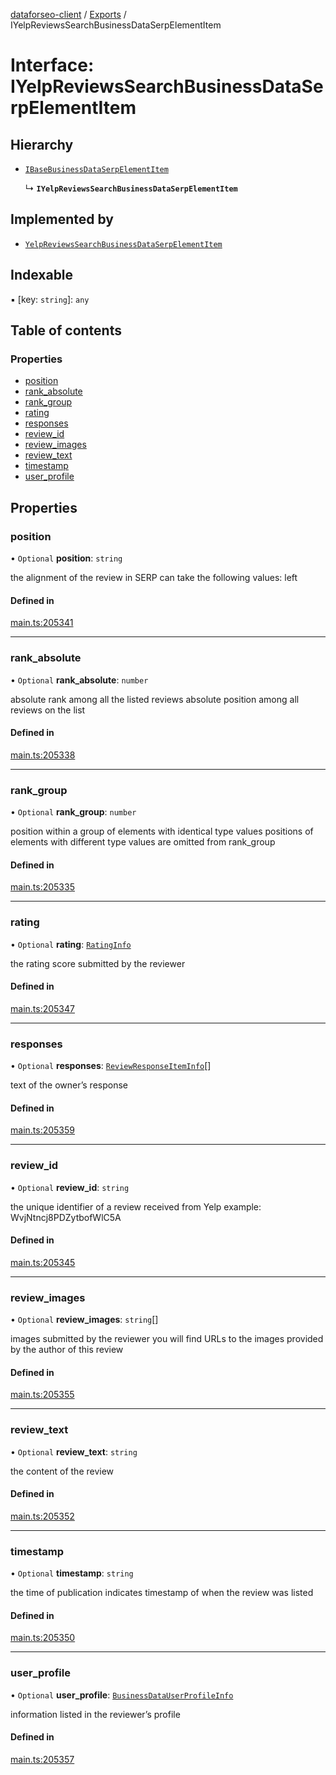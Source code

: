 [dataforseo-client](../README.md) / [Exports](../modules.md) / IYelpReviewsSearchBusinessDataSerpElementItem

# Interface: IYelpReviewsSearchBusinessDataSerpElementItem

## Hierarchy

- [`IBaseBusinessDataSerpElementItem`](IBaseBusinessDataSerpElementItem.md)

  ↳ **`IYelpReviewsSearchBusinessDataSerpElementItem`**

## Implemented by

- [`YelpReviewsSearchBusinessDataSerpElementItem`](../classes/YelpReviewsSearchBusinessDataSerpElementItem.md)

## Indexable

▪ [key: `string`]: `any`

## Table of contents

### Properties

- [position](IYelpReviewsSearchBusinessDataSerpElementItem.md#position)
- [rank\_absolute](IYelpReviewsSearchBusinessDataSerpElementItem.md#rank_absolute)
- [rank\_group](IYelpReviewsSearchBusinessDataSerpElementItem.md#rank_group)
- [rating](IYelpReviewsSearchBusinessDataSerpElementItem.md#rating)
- [responses](IYelpReviewsSearchBusinessDataSerpElementItem.md#responses)
- [review\_id](IYelpReviewsSearchBusinessDataSerpElementItem.md#review_id)
- [review\_images](IYelpReviewsSearchBusinessDataSerpElementItem.md#review_images)
- [review\_text](IYelpReviewsSearchBusinessDataSerpElementItem.md#review_text)
- [timestamp](IYelpReviewsSearchBusinessDataSerpElementItem.md#timestamp)
- [user\_profile](IYelpReviewsSearchBusinessDataSerpElementItem.md#user_profile)

## Properties

### position

• `Optional` **position**: `string`

the alignment of the review in SERP
can take the following values: left

#### Defined in

[main.ts:205341](https://github.com/dataforseo/TypeScriptClient/blob/7ca1aa4/main.ts#L205341)

___

### rank\_absolute

• `Optional` **rank\_absolute**: `number`

absolute rank among all the listed reviews
absolute position among all reviews on the list

#### Defined in

[main.ts:205338](https://github.com/dataforseo/TypeScriptClient/blob/7ca1aa4/main.ts#L205338)

___

### rank\_group

• `Optional` **rank\_group**: `number`

position within a group of elements with identical type values
positions of elements with different type values are omitted from rank_group

#### Defined in

[main.ts:205335](https://github.com/dataforseo/TypeScriptClient/blob/7ca1aa4/main.ts#L205335)

___

### rating

• `Optional` **rating**: [`RatingInfo`](../classes/RatingInfo.md)

the rating score submitted by the reviewer

#### Defined in

[main.ts:205347](https://github.com/dataforseo/TypeScriptClient/blob/7ca1aa4/main.ts#L205347)

___

### responses

• `Optional` **responses**: [`ReviewResponseItemInfo`](../classes/ReviewResponseItemInfo.md)[]

text of the owner’s response

#### Defined in

[main.ts:205359](https://github.com/dataforseo/TypeScriptClient/blob/7ca1aa4/main.ts#L205359)

___

### review\_id

• `Optional` **review\_id**: `string`

the unique identifier of a review received from Yelp
example:
WvjNtncj8PDZytbofWlC5A

#### Defined in

[main.ts:205345](https://github.com/dataforseo/TypeScriptClient/blob/7ca1aa4/main.ts#L205345)

___

### review\_images

• `Optional` **review\_images**: `string`[]

images submitted by the reviewer
you will find URLs to the images provided by the author of this review

#### Defined in

[main.ts:205355](https://github.com/dataforseo/TypeScriptClient/blob/7ca1aa4/main.ts#L205355)

___

### review\_text

• `Optional` **review\_text**: `string`

the content of the review

#### Defined in

[main.ts:205352](https://github.com/dataforseo/TypeScriptClient/blob/7ca1aa4/main.ts#L205352)

___

### timestamp

• `Optional` **timestamp**: `string`

the time of publication
indicates timestamp of when the review was listed

#### Defined in

[main.ts:205350](https://github.com/dataforseo/TypeScriptClient/blob/7ca1aa4/main.ts#L205350)

___

### user\_profile

• `Optional` **user\_profile**: [`BusinessDataUserProfileInfo`](../classes/BusinessDataUserProfileInfo.md)

information listed in the reviewer’s profile

#### Defined in

[main.ts:205357](https://github.com/dataforseo/TypeScriptClient/blob/7ca1aa4/main.ts#L205357)
